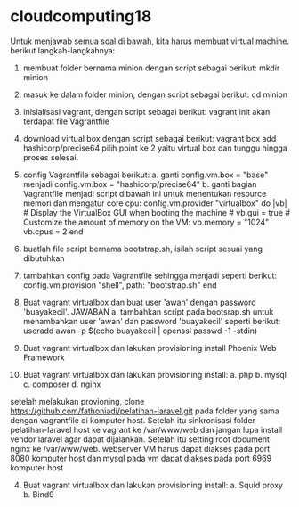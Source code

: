 # cloudcomputing18

Untuk menjawab semua soal di bawah, kita harus membuat virtual machine. berikut langkah-langkahnya:
1. membuat folder bernama minion dengan script sebagai berikut:
    mkdir minion
2. masuk ke dalam folder minion, dengan script sebagai berikut:
    cd minion
3. inisialisasi vagrant, dengan script sebagai berikut:
    vagrant init
   akan terdapat file Vagrantfile
4. download virtual box dengan script sebagai berikut:
    vagrant box add hashicorp/precise64
   pilih point ke 2 yaitu virtual box dan tunggu hingga proses selesai.
5. config Vagrantfile sebagai berikut:
    a. ganti
        config.vm.box = "base"
       menjadi
        config.vm.box = "hashicorp/precise64"
    b. ganti bagian Vagrantfile menjadi script dibawah ini untuk menentukan resource memori dan mengatur core cpu:
          config.vm.provider "virtualbox" do |vb|
        # Display the VirtualBox GUI when booting the machine
        # vb.gui = true
        # Customize the amount of memory on the VM:
 	        vb.memory = "1024"
 	        vb.cpus = 2 
          end
 6. buatlah file script bernama bootstrap.sh, isilah script sesuai yang dibutuhkan
 7. tambahkan config pada Vagrantfile sehingga menjadi seperti berikut:
      config.vm.provision "shell", path: "bootstrap.sh"
      end
          
1. Buat vagrant virtualbox dan buat user 'awan' dengan password 'buayakecil'.
JAWABAN
a. tambahkan script pada bootsrap.sh untuk menambahkan user 'awan' dan password 'buayakecil' seperti berikut:
    useradd awan -p $(echo buayakecil | openssl passwd -1 -stdin)

2. Buat vagrant virtualbox dan lakukan provisioning install Phoenix Web Framework

3. Buat vagrant virtualbox dan lakukan provisioning install:
  a. php
  b. mysql
  c. composer
  d. nginx

setelah melakukan provioning, clone https://github.com/fathoniadi/pelatihan-laravel.git pada folder yang sama dengan vagrantfile di   komputer host. Setelah itu sinkronisasi folder pelatihan-laravel host ke vagrant ke /var/www/web dan jangan lupa install vendor laravel agar dapat dijalankan. Setelah itu setting root document nginx ke /var/www/web. webserver VM harus dapat diakses pada port 8080 komputer host dan mysql pada vm dapat diakses pada port 6969 komputer host

4. Buat vagrant virtualbox dan lakukan provisioning install:
  a. Squid proxy
  b. Bind9
